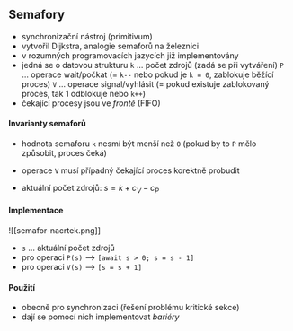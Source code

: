 ## Semafory
- synchronizační nástroj (primitivum)
- vytvořil Dijkstra, analogie semaforů na železnici
- v rozumných programovacích jazycích již implementovány
- jedná se o datovou strukturu
`k` ... počet zdrojů (zadá se při vytváření)
`P` ... operace wait/počkat (= `k--` nebo pokud je `k = 0`, zablokuje běžící proces)
`V` ... operace signal/vyhlásit (= pokud existuje zablokovaný proces, tak 1 odblokuje nebo `k++`)
- čekající procesy jsou ve *frontě* (FIFO)
#### Invarianty semaforů
- hodnota semaforu `k` nesmí být menší než `0` (pokud by to `P` mělo způsobit, proces čeká)
- operace `V` musí případný čekající proces korektně probudit

- aktuální počet zdrojů: $s = k + c_V − c_P$
#### Implementace
![[semafor-nacrtek.png]]
- `s` ... aktuální počet zdrojů
- pro operaci `P(s)` --> `[await s > 0; s = s - 1]`
- pro operaci `V(s)` --> `[s = s + 1]`
#### Použití
- obecně pro synchronizaci (řešení problému kritické sekce)
- dají se pomocí nich implementovat *bariéry*



